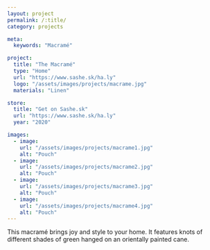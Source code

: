 ```yaml
---
layout: project
permalink: /:title/
category: projects

meta:
  keywords: "Macramé"

project:
  title: "The Macramé"
  type: "Home"
  url: "https://www.sashe.sk/ha.ly"
  logo: "/assets/images/projects/macrame.jpg"
  materials: "Linen"

store:
  title: "Get on Sashe.sk"
  url: "https://www.sashe.sk/ha.ly"
  year: "2020"

images:
  - image:
    url: "/assets/images/projects/macrame1.jpg"
    alt: "Pouch"
  - image:
    url: "/assets/images/projects/macrame2.jpg"
    alt: "Pouch"
  - image:
    url: "/assets/images/projects/macrame3.jpg"
    alt: "Pouch"
  - image:
    url: "/assets/images/projects/macrame4.jpg"
    alt: "Pouch"
---
```

<p>
  This macramé brings joy and style to your home.
  It features knots of different shades of green hanged on an orientally painted cane.
</p>
